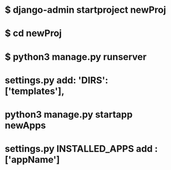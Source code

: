 # $ django-admin startproject newProj
# $ cd newProj
# $ python3 manage.py runserver


# settings.py add: 'DIRS': ['templates'],

# python3 manage.py startapp newApps

# settings.py INSTALLED_APPS add : ['appName']